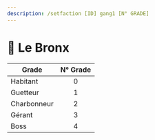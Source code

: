 ```yaml
---
description: /setfaction [ID] gang1 [N° GRADE]
---
```


# 🌉 Le Bronx

| Grade       | N° Grade |
| ----------- | :------: |
| Habitant    |     0    |
| Guetteur    |     1    |
| Charbonneur |     2    |
| Gérant      |     3    |
| Boss        |     4    |
